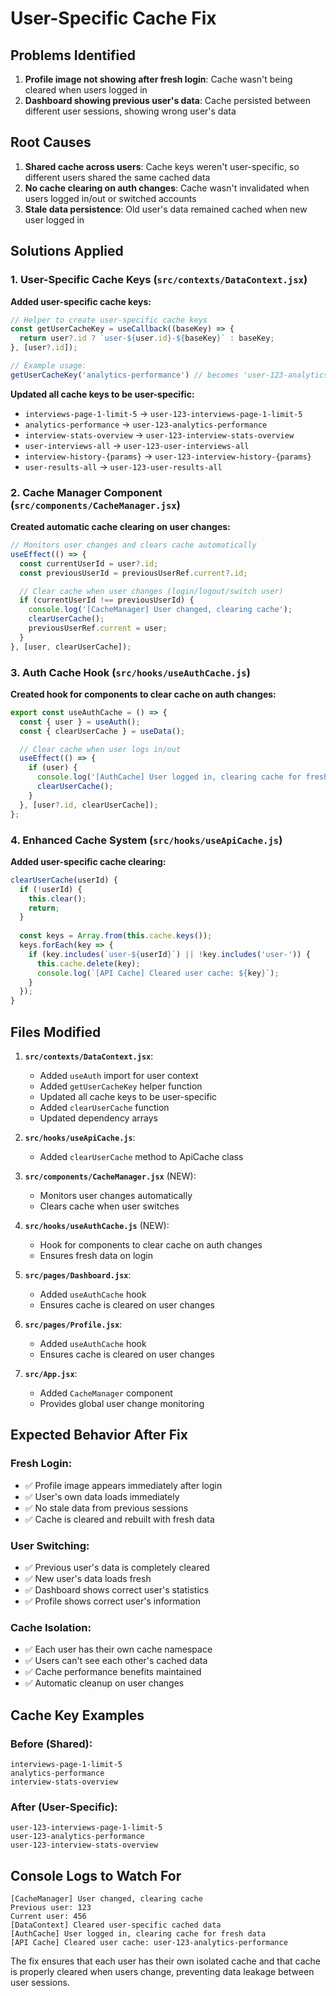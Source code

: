 # User-Specific Cache Fix

## Problems Identified

1. **Profile image not showing after fresh login**: Cache wasn't being cleared when users logged in
2. **Dashboard showing previous user's data**: Cache persisted between different user sessions, showing wrong user's data

## Root Causes

1. **Shared cache across users**: Cache keys weren't user-specific, so different users shared the same cached data
2. **No cache clearing on auth changes**: Cache wasn't invalidated when users logged in/out or switched accounts
3. **Stale data persistence**: Old user's data remained cached when new user logged in

## Solutions Applied

### 1. User-Specific Cache Keys (`src/contexts/DataContext.jsx`)

**Added user-specific cache keys:**
```javascript
// Helper to create user-specific cache keys
const getUserCacheKey = useCallback((baseKey) => {
  return user?.id ? `user-${user.id}-${baseKey}` : baseKey;
}, [user?.id]);

// Example usage:
getUserCacheKey('analytics-performance') // becomes 'user-123-analytics-performance'
```

**Updated all cache keys to be user-specific:**
- `interviews-page-1-limit-5` → `user-123-interviews-page-1-limit-5`
- `analytics-performance` → `user-123-analytics-performance`
- `interview-stats-overview` → `user-123-interview-stats-overview`
- `user-interviews-all` → `user-123-user-interviews-all`
- `interview-history-{params}` → `user-123-interview-history-{params}`
- `user-results-all` → `user-123-user-results-all`

### 2. Cache Manager Component (`src/components/CacheManager.jsx`)

**Created automatic cache clearing on user changes:**
```javascript
// Monitors user changes and clears cache automatically
useEffect(() => {
  const currentUserId = user?.id;
  const previousUserId = previousUserRef.current?.id;

  // Clear cache when user changes (login/logout/switch user)
  if (currentUserId !== previousUserId) {
    console.log('[CacheManager] User changed, clearing cache');
    clearUserCache();
    previousUserRef.current = user;
  }
}, [user, clearUserCache]);
```

### 3. Auth Cache Hook (`src/hooks/useAuthCache.js`)

**Created hook for components to clear cache on auth changes:**
```javascript
export const useAuthCache = () => {
  const { user } = useAuth();
  const { clearUserCache } = useData();

  // Clear cache when user logs in/out
  useEffect(() => {
    if (user) {
      console.log('[AuthCache] User logged in, clearing cache for fresh data');
      clearUserCache();
    }
  }, [user?.id, clearUserCache]);
};
```

### 4. Enhanced Cache System (`src/hooks/useApiCache.js`)

**Added user-specific cache clearing:**
```javascript
clearUserCache(userId) {
  if (!userId) {
    this.clear();
    return;
  }
  
  const keys = Array.from(this.cache.keys());
  keys.forEach(key => {
    if (key.includes(`user-${userId}`) || !key.includes('user-')) {
      this.cache.delete(key);
      console.log(`[API Cache] Cleared user cache: ${key}`);
    }
  });
}
```

## Files Modified

1. **`src/contexts/DataContext.jsx`**:
   - Added `useAuth` import for user context
   - Added `getUserCacheKey` helper function
   - Updated all cache keys to be user-specific
   - Added `clearUserCache` function
   - Updated dependency arrays

2. **`src/hooks/useApiCache.js`**:
   - Added `clearUserCache` method to ApiCache class

3. **`src/components/CacheManager.jsx`** (NEW):
   - Monitors user changes automatically
   - Clears cache when user switches

4. **`src/hooks/useAuthCache.js`** (NEW):
   - Hook for components to clear cache on auth changes
   - Ensures fresh data on login

5. **`src/pages/Dashboard.jsx`**:
   - Added `useAuthCache` hook
   - Ensures cache is cleared on user changes

6. **`src/pages/Profile.jsx`**:
   - Added `useAuthCache` hook
   - Ensures cache is cleared on user changes

7. **`src/App.jsx`**:
   - Added `CacheManager` component
   - Provides global user change monitoring

## Expected Behavior After Fix

### Fresh Login:
- ✅ Profile image appears immediately after login
- ✅ User's own data loads immediately
- ✅ No stale data from previous sessions
- ✅ Cache is cleared and rebuilt with fresh data

### User Switching:
- ✅ Previous user's data is completely cleared
- ✅ New user's data loads fresh
- ✅ Dashboard shows correct user's statistics
- ✅ Profile shows correct user's information

### Cache Isolation:
- ✅ Each user has their own cache namespace
- ✅ Users can't see each other's cached data
- ✅ Cache performance benefits maintained
- ✅ Automatic cleanup on user changes

## Cache Key Examples

### Before (Shared):
```
interviews-page-1-limit-5
analytics-performance
interview-stats-overview
```

### After (User-Specific):
```
user-123-interviews-page-1-limit-5
user-123-analytics-performance
user-123-interview-stats-overview
```

## Console Logs to Watch For

```
[CacheManager] User changed, clearing cache
Previous user: 123
Current user: 456
[DataContext] Cleared user-specific cached data
[AuthCache] User logged in, clearing cache for fresh data
[API Cache] Cleared user cache: user-123-analytics-performance
```

The fix ensures that each user has their own isolated cache and that cache is properly cleared when users change, preventing data leakage between user sessions.